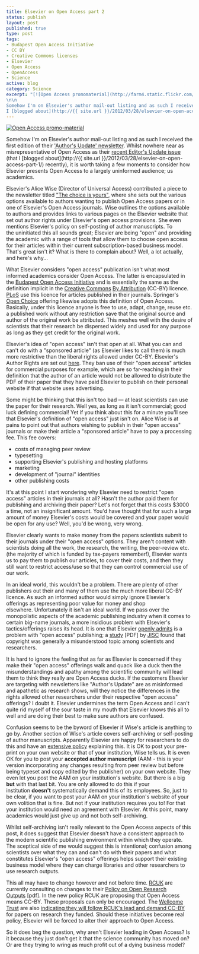 ```yaml
--- 
title: Elsevier on Open Access part 2
status: publish
layout: post
published: true
type: post
tags: 
- Budapest Open Access Initiative
- CC BY
- Creative Commons licenses
- Elsevier
- Open Access
- OpenAccess
- Science
active: blog
category: Science
excerpt: "[![Open Access promomaterial](http://farm4.static.flickr.com/3513/3992172265_184a03d3b4_m.jpg 'Open Access promomaterial')](http://www.flickr.com/photos/7546281@N04/3992172265)
\n\n
Somehow I'm on Elsevier's author mail-out listing and as such I received the first edition of their ['Author's Update' newsletter](http://www.elsevier.com/wps/find/authorsview.authors/issue1). Whilst nowhere near as misrepresentative of Open Access as their [recent Editor's Update issue](http://editorsupdate.elsevier.com/2012/03/copyright-in-an-open-access-world/) (that
I [blogged about](http://{{ site.url }}/2012/03/28/elsevier-on-open-access-part-1/) recently), it is worth taking a few moments to consider how Elsevier presents Open Access to a largely uninformed audience; us academics."
---
```


[![Open Access promo-material](http://farm4.static.flickr.com/3513/3992172265_184a03d3b4_m.jpg 'Open Access promomaterial')](http://www.flickr.com/photos/7546281@N04/3992172265)

Somehow I'm on Elsevier's author mail-out listing and as such I received the first edition of their ['Author's Update' newsletter](http://www.elsevier.com/wps/find/authorsview.authors/issue1). Whilst nowhere near as misrepresentative of Open Access as their [recent Editor's Update issue](http://editorsupdate.elsevier.com/2012/03/copyright-in-an-open-access-world/) (that I [blogged about](http://{{ site.url }}/2012/03/28/elsevier-on-open-access-part-1/) recently), it is worth taking a few moments to consider how Elsevier presents Open Access to a largely uninformed audience; us academics.

Elsevier's Alice Wise (Director of Universal Access) contributed a piece to the newsletter titled ["The choice is yours"](http://www.elsevier.com/wps/find/authorsview.authors/issue1_a), where she sets out the various options available to authors wanting to publish Open Access papers or in one of Elsevier's Open Access journals. Wise outlines the options available to authors and provides links to various pages on the Elsevier website that set out author rights under Elsevier's open access provisions. She even mentions Elsevier's policy on self-posting of author manuscripts. To the uninitiated this all sounds great; Elsevier are being "open" and providing the academic with a range of tools that allow them to choose open access for their articles within their current subscription-based business model. That's great isn't it? What is there to complain about? Well, a lot actually, and here's why...

What Elsevier considers "open access" publication isn't what most informed academics consider Open Access. The latter is encapsulated in the [Budapest Open Access Initiative](http://www.soros.org/openaccess) and is essentially the same
as the definition implicit in the [Creative Commons](http://creativecommons.org/) [By Attribution](http://creativecommons.org/licenses/by/3.0/) (CC-BY) licence. [PLoS](http://www.plos.org/) use this licence for articles published in their journals. Springer's [Open Choice](http://www.springer.com/open+access/open+choice?SGWID=0-40359-0-0-0) offering likewise adopts this definition of Open Access. Basically, under this licence anyone is free to use, adapt, change, reuse etc. a published work without any restriction save that the original source and author of
the original work be attributed. This meshes well with the desire of scientists that their research be dispersed widely and used for any purpose as long as they get credit for the original work.

Elsevier's idea of "open access" isn't that open at all. What you can and can't do
with a "sponsored article" (as Elsevier likes to call them) is much more restrictive than the liberal rights allowed under CC-BY. Elsevier's Author Rights are set out [here](http://www.elsevier.com/wps/find/authors.authors/sponsoredarticles_user). They ban use of their "open access" articles for commercial purposes for example, which are so far-reaching in their definition that the author of an article would not be allowed to distribute the PDF of their paper that they have paid Elsevier to publish on their personal website if that website uses advertising.

Some might be thinking that this isn't too bad &mdash; at least scientists can use the paper for their research. Well yes, as long as it isn't commercial; good luck defining commercial! Yet if you think about this for a minute you'll see that Elsevier's definition of "open access" just isn't on. Alice Wise is at pains to
point out that authors wishing to publish in their "open access" journals or make their article a "sponsored article" have to pay a processing fee. This fee covers:

-   costs of managing peer review
-   typesetting
-   supporting Elsevier's publishing and hosting platforms
-   marketing
-   development of "journal" identities
-   other publishing costs

It's at this point I start wondering why Elsevier need to restrict "open access" articles in their journals at all? Hasn't the author paid them for publishing and archiving their paper? Let's not forget that this costs &#36;3000 a time, not an insignificant amount. You'd have thought that for such a large amount of money Elsevier's costs would be covered and your paper would be open for any use? Well, you'd be wrong, very wrong.

Elsevier clearly wants to make money from the papers scientists submit to their journals under their "open access" options. They aren't content with scientists doing all the work, the research, the writing, the peer-review etc. (the majority of which is funded by tax-payers remember!), Elsevier wants us to pay them to publish our articles, to cover their costs, and then they still want to restrict access/use so that they can control commercial use of our work.

In an ideal world, this wouldn't be a problem. There are plenty of other publishers out their and many of them use the much more liberal CC-BY licence. As such an informed author would simply ignore Elsevier's offerings as representing poor value for money and shop elsewhere. Unfortunately it isn't an ideal world. If we pass over the monopolistic aspects of the academic publishing industry when it comes to certain big-name journals, a more insidious problem with Elsevier's tactics/offerings raises its head. It is one that Elsevier [openly admits](http://editorsupdate.elsevier.com/2012/03/copyright-in-an-open-access-world/)
is a problem with "open access" publishing; a [study](http://www.jisc.ac.uk/uploaded_documents/Towards%20Good%20Practices%20of%20Copyright%20in%20Open%20Access%20Journals%20-%20version%201.0new.pdf) [PDF] by [JISC](http://www.jisc.ac.uk/) found that copyright was generally a misunderstood topic among scientists and researchers.

It is hard to ignore the feeling that as far as Elsevier is concerned if they make
their "open access" offerings walk and quack like a duck then the misunderstandings and apathy among the scientific community will lead them to think they really are Open Access ducks. If the customers Elsevier are targeting with newsletters like "Author's Update" are as misinformed and apathetic as research shows, will they notice the differences in the rights allowed other researchers under their respective "open access" offerings? I doubt it. Elsevier undermines the term Open Access and I can't quite rid myself of the sour taste in my mouth that Elsevier knows this all to well and are doing their best to make sure authors are confused.

Confusion seems to be the byword of Elsevier if Wise's article is anything to go by. Another section of Wise's article covers self-archiving or self-posting of author manuscripts. Apparently Elsevier are happy for researchers to do this
and have an [extensive policy](http://www.elsevier.com/wps/find/authorsview.authors/postingpolicy) explaining this. It is OK to post your pre-print on your own website or that of your institution, Wise tells us. It is even OK for you to post your **accepted author manuscript** (AAM - this is your version
incorporating any changes resulting from peer review but before being typeset and copy edited by the publisher) on your own website. They even let you post the AAM on your institution's website. But there is a big **but** with that last bit. You are only allowed to do this if your institution **doesn't** systematically demand this of its employees. So, just to be clear, if you want to post your AAM on your institution's website of your own volition that is fine. But not if your institution requires you to! For that your institution would need an agreement with
Elsevier. At this point, many academics would just give up and not both self-archiving.

Whilst self-archiving isn't really relevant to the Open Access aspects of this post, it does suggest that Elsevier doesn't have a consistent approach to the modern scientific publishing environment within which they operate. The sceptical side of me would suggest this is intentional; confusion among scientists over what they can and can't do with their papers and what constitutes Elsevier's "open access" offerings helps support their existing business model where they can
charge libraries and other researchers to use research outputs.

This all may have to change however and not before time. [RCUK](http://www.rcuk.ac.uk/) are currently consulting on changes to their [Policy on Open Research Outputs](http://www.openscholarship.org/upload/docs/application/pdf/2012-03/rcuk_proposed_policy_on_access_to_research_outputs.pdf) [pdf]. In the new policy RCUK are proposing that Open Access means CC-BY. These proposals can only be encouraged. The [Wellcome Trust](http://www.wellcome.ac.uk/) are also [indicating they will follow RCUK's lead and demand CC-BY](http://www.timeshighereducation.co.uk/story.asp?storycode=419475) for papers on research they funded. Should these initiatives become real policy, Elsevier will be forced to alter their approach to Open Access.

So it does beg the question, why aren't Elsevier leading in Open Access? Is it because they just don't get it that the science community has moved on? Or are they trying to wring as much profit out of a dying business model?
